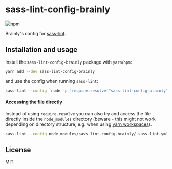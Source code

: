 # sass-lint-config-brainly
[![npm](https://img.shields.io/npm/v/sass-lint-config-brainly.svg)](https://www.npmjs.com/package/sass-lint-config-brainly)

Brainly's config for [sass-lint](https://github.com/sasstools/sass-lint).

## Installation and usage

Install the `sass-lint-config-brainly` package with `yarn`/`npm`:
```sh
yarn add --dev sass-lint-config-brainly
```

and use the config when running `sass-lint`:
```sh
sass-lint --config `node -p 'require.resolve("sass-lint-config-brainly")'`
```

#### Accessing the file directly
Instead of using `require.resolve` you can also try and access the file directly
inside the `node_modules` directory (beware - this might not work depending on
directory structure, e.g. when using
[yarn workspaces](https://yarnpkg.com/lang/en/docs/workspaces/)).

```sh
sass-lint --config node_modules/sass-lint-config-brainly/.sass-lint.yml
```

## License
MIT
